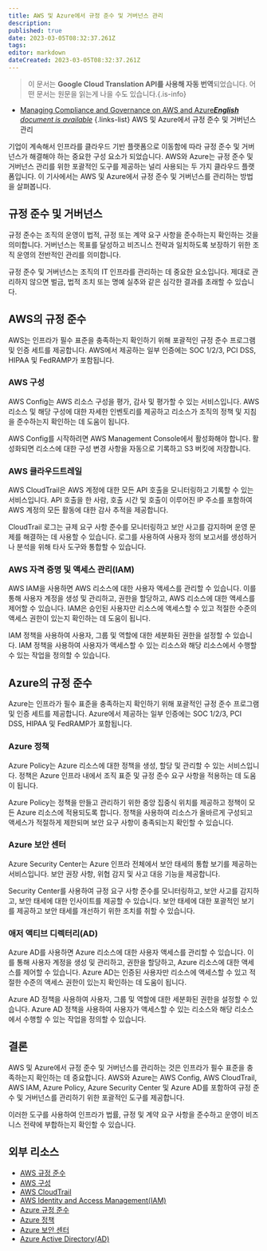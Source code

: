 ```yaml
---
title: AWS 및 Azure에서 규정 준수 및 거버넌스 관리
description: 
published: true
date: 2023-03-05T08:32:37.261Z
tags: 
editor: markdown
dateCreated: 2023-03-05T08:32:37.261Z
---
```


> 이 문서는 **Google Cloud Translation API를 사용해 자동 번역**되었습니다.
어떤 문서는 원문을 읽는게 나을 수도 있습니다.{.is-info}



- [Managing Compliance and Governance on AWS and Azure***English** document is available*](/en/Knowledge-base/Cloud/managing-compliance-and-governance-on-aws-and-azure)
{.links-list}
AWS 및 Azure에서 규정 준수 및 거버넌스 관리

기업이 계속해서 인프라를 클라우드 기반 플랫폼으로 이동함에 따라 규정 준수 및 거버넌스가 해결해야 하는 중요한 구성 요소가 되었습니다. AWS와 Azure는 규정 준수 및 거버넌스 관리를 위한 포괄적인 도구를 제공하는 널리 사용되는 두 가지 클라우드 플랫폼입니다. 이 기사에서는 AWS 및 Azure에서 규정 준수 및 거버넌스를 관리하는 방법을 살펴봅니다.

## 규정 준수 및 거버넌스

규정 준수는 조직의 운영이 법적, 규정 또는 계약 요구 사항을 준수하는지 확인하는 것을 의미합니다. 거버넌스는 목표를 달성하고 비즈니스 전략과 일치하도록 보장하기 위한 조직 운영의 전반적인 관리를 의미합니다.

규정 준수 및 거버넌스는 조직의 IT 인프라를 관리하는 데 중요한 요소입니다. 제대로 관리하지 않으면 벌금, 법적 조치 또는 명예 실추와 같은 심각한 결과를 초래할 수 있습니다.

## AWS의 규정 준수

AWS는 인프라가 필수 표준을 충족하는지 확인하기 위해 포괄적인 규정 준수 프로그램 및 인증 세트를 제공합니다. AWS에서 제공하는 일부 인증에는 SOC 1/2/3, PCI DSS, HIPAA 및 FedRAMP가 포함됩니다.

### AWS 구성

AWS Config는 AWS 리소스 구성을 평가, 감사 및 평가할 수 있는 서비스입니다. AWS 리소스 및 해당 구성에 대한 자세한 인벤토리를 제공하고 리소스가 조직의 정책 및 지침을 준수하는지 확인하는 데 도움이 됩니다.

AWS Config를 시작하려면 AWS Management Console에서 활성화해야 합니다. 활성화되면 리소스에 대한 구성 변경 사항을 자동으로 기록하고 S3 버킷에 저장합니다.

### AWS 클라우드트레일

AWS CloudTrail은 AWS 계정에 대한 모든 API 호출을 모니터링하고 기록할 수 있는 서비스입니다. API 호출을 한 사람, 호출 시간 및 호출이 이루어진 IP 주소를 포함하여 AWS 계정의 모든 활동에 대한 감사 추적을 제공합니다.

CloudTrail 로그는 규제 요구 사항 준수를 모니터링하고 보안 사고를 감지하며 운영 문제를 해결하는 데 사용할 수 있습니다. 로그를 사용하여 사용자 정의 보고서를 생성하거나 분석을 위해 타사 도구와 통합할 수 있습니다.

### AWS 자격 증명 및 액세스 관리(IAM)

AWS IAM을 사용하면 AWS 리소스에 대한 사용자 액세스를 관리할 수 있습니다. 이를 통해 사용자 계정을 생성 및 관리하고, 권한을 할당하고, AWS 리소스에 대한 액세스를 제어할 수 있습니다. IAM은 승인된 사용자만 리소스에 액세스할 수 있고 적절한 수준의 액세스 권한이 있는지 확인하는 데 도움이 됩니다.

IAM 정책을 사용하여 사용자, 그룹 및 역할에 대한 세분화된 권한을 설정할 수 있습니다. IAM 정책을 사용하여 사용자가 액세스할 수 있는 리소스와 해당 리소스에서 수행할 수 있는 작업을 정의할 수 있습니다.

## Azure의 규정 준수

Azure는 인프라가 필수 표준을 충족하는지 확인하기 위해 포괄적인 규정 준수 프로그램 및 인증 세트를 제공합니다. Azure에서 제공하는 일부 인증에는 SOC 1/2/3, PCI DSS, HIPAA 및 FedRAMP가 포함됩니다.

### Azure 정책

Azure Policy는 Azure 리소스에 대한 정책을 생성, 할당 및 관리할 수 있는 서비스입니다. 정책은 Azure 인프라 내에서 조직 표준 및 규정 준수 요구 사항을 적용하는 데 도움이 됩니다.

Azure Policy는 정책을 만들고 관리하기 위한 중앙 집중식 위치를 제공하고 정책이 모든 Azure 리소스에 적용되도록 합니다. 정책을 사용하여 리소스가 올바르게 구성되고 액세스가 적절하게 제한되며 보안 요구 사항이 충족되는지 확인할 수 있습니다.

### Azure 보안 센터

Azure Security Center는 Azure 인프라 전체에서 보안 태세의 통합 보기를 제공하는 서비스입니다. 보안 권장 사항, 위협 감지 및 사고 대응 기능을 제공합니다.

Security Center를 사용하여 규정 요구 사항 준수를 모니터링하고, 보안 사고를 감지하고, 보안 태세에 대한 인사이트를 제공할 수 있습니다. 보안 태세에 대한 포괄적인 보기를 제공하고 보안 태세를 개선하기 위한 조치를 취할 수 있습니다.

### 애저 액티브 디렉터리(AD)

Azure AD를 사용하면 Azure 리소스에 대한 사용자 액세스를 관리할 수 있습니다. 이를 통해 사용자 계정을 생성 및 관리하고, 권한을 할당하고, Azure 리소스에 대한 액세스를 제어할 수 있습니다. Azure AD는 인증된 사용자만 리소스에 액세스할 수 있고 적절한 수준의 액세스 권한이 있는지 확인하는 데 도움이 됩니다.

Azure AD 정책을 사용하여 사용자, 그룹 및 역할에 대한 세분화된 권한을 설정할 수 있습니다. Azure AD 정책을 사용하여 사용자가 액세스할 수 있는 리소스와 해당 리소스에서 수행할 수 있는 작업을 정의할 수 있습니다.

## 결론

AWS 및 Azure에서 규정 준수 및 거버넌스를 관리하는 것은 인프라가 필수 표준을 충족하는지 확인하는 데 중요합니다. AWS와 Azure는 AWS Config, AWS CloudTrail, AWS IAM, Azure Policy, Azure Security Center 및 Azure AD를 포함하여 규정 준수 및 거버넌스를 관리하기 위한 포괄적인 도구를 제공합니다.

이러한 도구를 사용하여 인프라가 법률, 규정 및 계약 요구 사항을 준수하고 운영이 비즈니스 전략에 부합하는지 확인할 수 있습니다.

## 외부 리소스

- [AWS 규정 준수](https://aws.amazon.com/compliance/)
- [AWS 구성](https://aws.amazon.com/config/)
- [AWS CloudTrail](https://aws.amazon.com/cloudtrail/)
- [AWS Identity and Access Management(IAM)](https://aws.amazon.com/iam/)
- [Azure 규정 준수](https://azure.microsoft.com/en-us/overview/trusted-cloud/compliance/)
- [Azure 정책](https://azure.microsoft.com/en-us/services/azure-policy/)
- [Azure 보안 센터](https://azure.microsoft.com/en-us/services/security-center/)
- [Azure Active Directory(AD)](https://azure.microsoft.com/en-us/services/active-directory/)